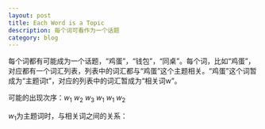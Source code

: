 ```yaml
---
layout: post
title: Each Word is a Topic
description: 每个词可看作为一个话题
category: blog 
---
```


每个词都有可能成为一个话题，“鸡蛋”，“钱包”，“同桌”。每个词，比如“鸡蛋”，对应都有一个词汇列表，列表中的词汇都与“鸡蛋”这个主题相关。“鸡蛋”这个词暂成为“主题词t”，对应的列表中的词汇暂成为“相关词w”。

可能的出现次序：$w_1$  $w_2$ $w_3$ $w_1$ $w_1$   $w_2$

$w_1$为主题词时，与相关词之间的关系：






